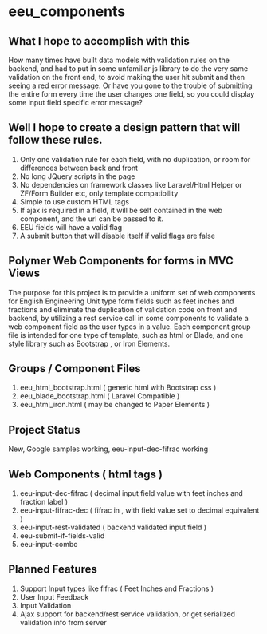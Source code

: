 # eeu_components

## What I hope to accomplish with this

How many times have built data models with validation rules on the backend, and had to put in some unfamiliar js library to do 
the very same validation on the front end, to avoid making the user hit submit and then seeing a red error message. Or 
have you gone to the trouble of submitting the entire form every time the user changes one field, so you could display 
some input field specific error message?

## Well I hope to create a design pattern that will follow these rules.
 1. Only one validation rule for each field, with no duplication, or room for differences between back and front
 2. No long JQuery scripts in the page
 3. No dependencies on framework classes like Laravel/Html Helper or ZF/Form Builder etc, only template compatibility
 4. Simple to use custom HTML tags
 5. If ajax is required in a field, it will be self contained in the web component, and the url can be passed to it.
 6. EEU fields will have a valid flag
 7. A submit button that will disable itself if valid flags are false
  
## Polymer Web Components for forms in MVC Views 

The purpose for this project is to provide a uniform set of web components for English Engineering Unit type form fields such as feet
 inches and fractions and eliminate the duplication of validation code on front and backend, by utilizing a rest 
 service call in some components to validate a web component field as the user types in a value. Each component group file 
 is intended for one type of template, such as html or Blade, and one style library such as Bootstrap , or Iron Elements.
 
## Groups / Component Files
 1. eeu_html_bootstrap.html ( generic html with Bootstrap css )
 2. eeu_blade_bootstrap.html ( Laravel Compatible )
 3. eeu_html_iron.html ( may be changed to Paper Elements )
 
## Project Status
 New, Google samples working, eeu-input-dec-fifrac working
 
## Web Components ( html tags )
 1. eeu-input-dec-fifrac ( decimal input field value with feet inches and fraction label )
 2. eeu-input-fifrac-dec ( fifrac in , with field value set to decimal equivalent ) 
 3. eeu-input-rest-validated ( backend validated input field )
 4. eeu-submit-if-fields-valid
 5. eeu-input-combo
 
## Planned Features

1. Support Input types like fifrac ( Feet Inches and Fractions )
2. User Input Feedback
3. Input Validation
4. Ajax support for backend/rest service validation, or get serialized validation info from server
 

